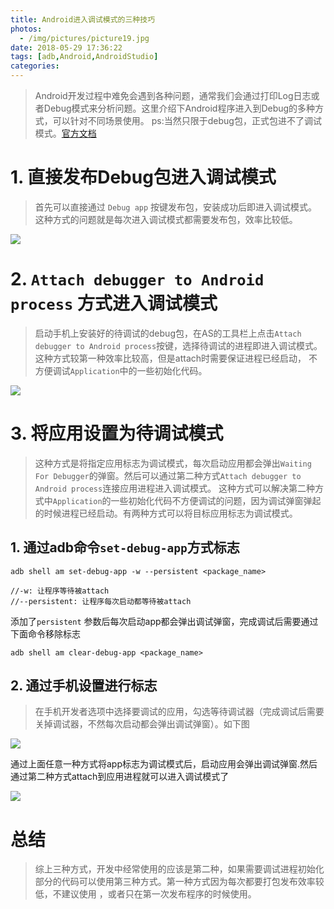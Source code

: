 ```yaml
---
title: Android进入调试模式的三种技巧
photos:
  - /img/pictures/picture19.jpg
date: 2018-05-29 17:36:22
tags: [adb,Android,AndroidStudio]
categories:
---
```

> Android开发过程中难免会遇到各种问题，通常我们会通过打印Log日志或者Debug模式来分析问题。这里介绍下Android程序进入到Debug的多种方式，可以针对不同场景使用。
ps:当然只限于debug包，正式包进不了调试模式。[官方文档](https://developer.android.com/studio/debug)


<!--more-->

# 1. 直接发布Debug包进入调试模式

> 首先可以直接通过 `Debug app` 按键发布包，安装成功后即进入调试模式。这种方式的问题就是每次进入调试模式都需要发布包，效率比较低。

![](/img/debug_run.png)

# 2. `Attach debugger to Android process` 方式进入调试模式

> 启动手机上安装好的待调试的debug包，在AS的工具栏上点击`Attach debugger to Android process`按键，选择待调试的进程即进入调试模式。这种方式较第一种效率比较高，但是attach时需要保证进程已经启动，
不方便调试`Application`中的一些初始化代码。

![](/img/debug_attach.png)

# 3. 将应用设置为待调试模式

> 这种方式是将指定应用标志为调试模式，每次启动应用都会弹出`Waiting For Debugger`的弹窗。然后可以通过第二种方式`Attach debugger to Android process`连接应用进程进入调试模式。
这种方式可以解决第二种方式中`Application`的一些初始化代码不方便调试的问题，因为调试弹窗弹起的时候进程已经启动。有两种方式可以将目标应用标志为调试模式。

## 1. 通过adb命令`set-debug-app`方式标志

```
adb shell am set-debug-app -w --persistent <package_name>

//-w: 让程序等待被attach
//--persistent: 让程序每次启动都等待被attach

```
添加了`persistent` 参数后每次启动app都会弹出调试弹窗，完成调试后需要通过下面命令移除标志

```
adb shell am clear-debug-app <package_name>
```

## 2. 通过手机设置进行标志

> 在手机开发者选项中选择要调试的应用，勾选等待调试器（完成调试后需要关掉调试器，不然每次启动都会弹出调试弹窗）。如下图

![](/img/debug_device.png)

通过上面任意一种方式将app标志为调试模式后，启动应用会弹出调试弹窗.然后通过第二种方式attach到应用进程就可以进入调试模式了

![](/img/debug_wait.png)

# 总结

> 综上三种方式，开发中经常使用的应该是第二种，如果需要调试进程初始化部分的代码可以使用第三种方式。第一种方式因为每次都要打包发布效率较低，不建议使用
，或者只在第一次发布程序的时候使用。


